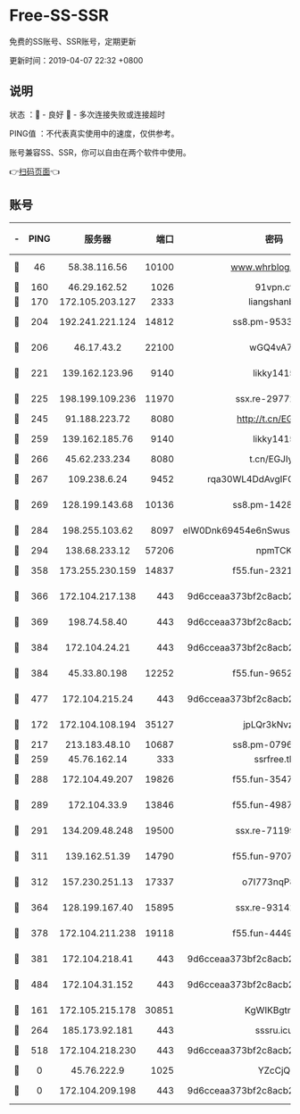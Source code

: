 # Free-SS-SSR

免费的SS账号、SSR账号，定期更新

更新时间：2019-04-07 22:32 +0800

## 说明

状态     ：🙂 - 良好 🙁 - 多次连接失败或连接超时

PING值   ：不代表真实使用中的速度，仅供参考。

账号兼容SS、SSR，你可以自由在两个软件中使用。

👉[扫码页面](https://liesauer.github.io/Free-SS-SSR/)👈

## 账号

|-|PING|服务器|端口|密码|加密方式|区域|
|:----:|:----:|:-----:|-----:|:----:|:----:|:----:|
|🙂|46|58.38.116.56|10100|www.whrblog.online|aes-256-cfb|CN|
|🙂|160|46.29.162.52|1026|91vpn.cf|rc4-md5|RU|
|🙂|170|172.105.203.127|2333|liangshanbo|chacha20|JP|
|🙂|204|192.241.221.124|14812|ss8.pm-95331690|aes-256-cfb|US|
|🙂|206|46.17.43.2|22100|wGQ4vA7D|aes-256-gcm|RU|
|🙂|221|139.162.123.96|9140|likky1415|aes-256-cfb|JP|
|🙂|225|198.199.109.236|11970|ssx.re-29772885|aes-256-cfb|US|
|🙂|245|91.188.223.72|8080|http://t.cn/EGJIyrl|rc4-md5|RU|
|🙂|259|139.162.185.76|9140|likky1415|aes-256-cfb|DE|
|🙂|266|45.62.233.234|8080|t.cn/EGJIyrl|rc4-md5|CA|
|🙂|267|109.238.6.24|9452|rqa30WL4DdAvgIFG6Fs3znzTa|aes-256-cfb|FR|
|🙂|269|128.199.143.68|10136|ss8.pm-14281446|aes-256-cfb|SG|
|🙂|284|198.255.103.62|8097|eIW0Dnk69454e6nSwuspv9DmS201tQ0D|aes-256-cfb|US|
|🙂|294|138.68.233.12|57206|npmTCK|rc4-md5|US|
|🙂|358|173.255.230.159|14837|f55.fun-23212230|aes-256-cfb|US|
|🙂|366|172.104.217.138|443|9d6cceaa373bf2c8acb22e60b6a58be6|aes-256-cfb|US|
|🙂|369|198.74.58.40|443|9d6cceaa373bf2c8acb22e60b6a58be6|aes-256-cfb|US|
|🙂|384|172.104.24.21|443|9d6cceaa373bf2c8acb22e60b6a58be6|aes-256-cfb|US|
|🙂|384|45.33.80.198|12252|f55.fun-96521268|aes-256-cfb|US|
|🙂|477|172.104.215.24|443|9d6cceaa373bf2c8acb22e60b6a58be6|aes-256-cfb|US|
|🙂|172|172.104.108.194|35127|jpLQr3kNvzJG|aes-256-cfb|JP|
|🙂|217|213.183.48.10|10687|ss8.pm-07968804|rc4-md5|RU|
|🙂|259|45.76.162.14|333|ssrfree.tk|rc4|SG|
|🙂|288|172.104.49.207|19826|f55.fun-35476312|aes-256-cfb|SG|
|🙂|289|172.104.33.9|13846|f55.fun-49871039|aes-256-cfb|SG|
|🙂|291|134.209.48.248|19500|ssx.re-71199859|aes-256-cfb|US|
|🙂|311|139.162.51.39|14790|f55.fun-97070038|aes-256-cfb|SG|
|🙂|312|157.230.251.13|17337|o7I773nqP8ug|aes-256-cfb|SG|
|🙂|364|128.199.167.40|15895|ssx.re-93142240|aes-256-cfb|SG|
|🙂|378|172.104.211.238|19118|f55.fun-44497695|aes-256-cfb|US|
|🙂|381|172.104.218.41|443|9d6cceaa373bf2c8acb22e60b6a58be6|aes-256-cfb|US|
|🙂|484|172.104.31.152|443|9d6cceaa373bf2c8acb22e60b6a58be6|aes-256-cfb|US|
|🙁|161|172.105.215.178|30851|KgWIKBgtrjzT|aes-256-cfb|JP|
|🙁|264|185.173.92.181|443|sssru.icu|rc4-md5|RU|
|🙁|518|172.104.218.230|443|9d6cceaa373bf2c8acb22e60b6a58be6|aes-256-cfb|US|
|🙁|0|45.76.222.9|1025|YZcCjQ|rc4-md5|JP|
|🙁|0|172.104.209.198|443|9d6cceaa373bf2c8acb22e60b6a58be6|aes-256-cfb|US|
